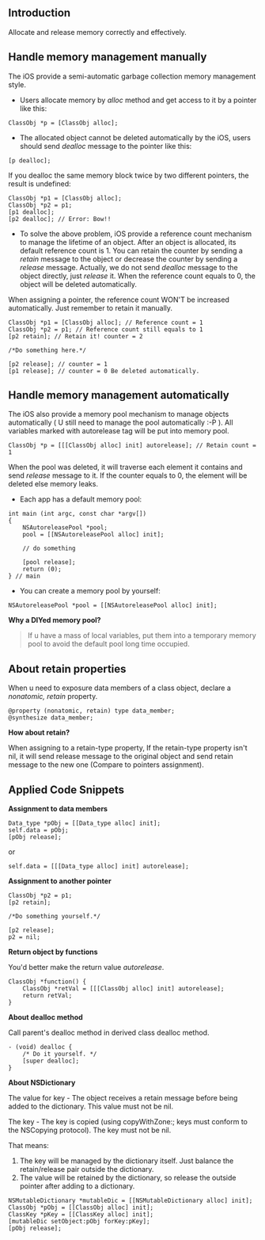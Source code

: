 

## Introduction ##

Allocate and release memory correctly and effectively.

## Handle memory management manually ##

The iOS provide a semi-automatic garbage collection memory management style.

  * Users allocate memory by _alloc_ method and get access to it by a pointer like this:

```
ClassObj *p = [ClassObj alloc];
```

  * The allocated object cannot be deleted automatically by the iOS, users should send _dealloc_ message to the pointer like this:

```
[p dealloc];
```

If you dealloc the same memory block twice by two different pointers, the result is undefined:

```
ClassObj *p1 = [ClassObj alloc];
ClassObj *p2 = p1;
[p1 dealloc];
[p2 dealloc]; // Error: Bow!!
```

  * To solve the above problem, iOS provide a reference count mechanism to manage the lifetime of an object. After an object is allocated, its default reference count is 1. You can retain the counter by sending a _retain_ message to the object or decrease the counter by sending a _release_ message. Actually, we do not send _dealloc_ message to the object directly, just _release_ it. When the reference count equals to 0, the object will be deleted automatically.

When assigning a pointer, the reference count WON'T be increased automatically. Just remember to retain it manually.

```
ClassObj *p1 = [ClassObj alloc]; // Reference count = 1
ClassObj *p2 = p1; // Reference count still equals to 1
[p2 retain]; // Retain it! counter = 2

/*Do something here.*/

[p2 release]; // counter = 1
[p1 release]; // counter = 0 Be deleted automatically.
```

## Handle memory management automatically ##

The iOS also provide a memory pool mechanism to manage objects automatically ( U still need to manage the pool automatically :-P ). All variables marked with autorelease tag will be put into memory pool.

```
ClassObj *p = [[[ClassObj alloc] init] autorelease]; // Retain count = 1
```

When the pool was deleted, it will traverse each element it contains and send _release_ message to it. If the counter equals to 0, the element will be deleted else memory leaks.

  * Each app has a default memory pool:

```
int main (int argc, const char *argv[])
{
    NSAutoreleasePool *pool;
    pool = [[NSAutoreleasePool alloc] init];
 
    // do something
 
    [pool release];
    return (0);
} // main
```

  * You can create a memory pool by yourself:

```
NSAutoreleasePool *pool = [[NSAutoreleasePool alloc] init];
```

**Why a DIYed memory pool?**

> If u have a mass of local variables, put them into a temporary memory pool to avoid the default pool long time occupied.

## About retain properties ##

When u need to exposure data members of a class object, declare a _nonatomic, retain_ property.

```
@property (nonatomic, retain) type data_member;
@synthesize data_member;
```

**How about retain?**

When assigning to a retain-type property, If the retain-type property isn't nil, it will send release message to the original object and send retain message to the new one (Compare to pointers assignment).

## Applied Code Snippets ##

**Assignment to data members**

```
Data_type *pObj = [[Data_type alloc] init];
self.data = pObj;
[pObj release];
```

or

`self.data = [[[Data_type alloc] init] autorelease];`

**Assignment to another pointer**

```
ClassObj *p2 = p1;
[p2 retain];

/*Do something yourself.*/

[p2 release];
p2 = nil;
```

**Return object by functions**

You'd better make the return value _autorelease_.

```
ClassObj *function() {
    ClassObj *retVal = [[[ClassObj alloc] init] autorelease];
    return retVal;
}
```

**About dealloc method**

Call parent's dealloc method in derived class dealloc method.

```
- (void) dealloc {
    /* Do it yourself. */
    [super dealloc];
}
```

**About NSDictionary**

The value for key - The object receives a retain message before being added to the dictionary. This value must not be nil.

The key - The key is copied (using copyWithZone:; keys must conform to the NSCopying protocol). The key must not be nil.

That means:

  1. The key will be managed by the dictionary itself. Just balance the retain/release pair outside the dictionary.
  1. The value will be retained by the dictionary, so release the outside pointer after adding to a dictionary.

```
NSMutableDictionary *mutableDic = [[NSMutableDictionary alloc] init];
ClassObj *pObj = [[ClassObj alloc] init];
ClassKey *pKey = [[ClassKey alloc] init];
[mutableDic setObject:pObj forKey:pKey];
[pObj release];
```